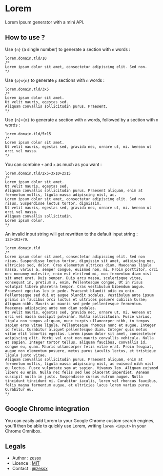 Lorem
=====

Lorem Ipsum generator with a mini API.

How to use ?
------------

Use `{n}` (a single number) to generate a section with `n` words :

    lorem.domain.tld/10
    /*
    Lorem ipsum dolor sit amet, consectetur adipiscing elit. Sed non.
    */

Use `{p}x{n}` to generate `p` sections with `n` words :

    lorem.domain.tld/3x5
    /*
    Lorem ipsum dolor sit amet.
    Ut velit mauris, egestas sed.
    Aliquam convallis sollicitudin purus. Praesent.
    */
    
Use `{n}+{m}` to generate a section with `n` words, followed by a section with `m` words :

    lorem.domain.tld/5+15
    /*
    Lorem ipsum dolor sit amet.
    Ut velit mauris, egestas sed, gravida nec, ornare ut, mi. Aenean ut orci vel massa.
    */
    
You can combine `+` and `x` as much as you want :

    lorem.domain.tld/2x5+3x10+2x15
    /*
    Lorem ipsum dolor sit amet.
    Ut velit mauris, egestas sed.
    Aliquam convallis sollicitudin purus. Praesent aliquam, enim at fermentum mollis, ligula massa adipiscing nisl, ac.
    Lorem ipsum dolor sit amet, consectetur adipiscing elit. Sed non risus. Suspendisse lectus tortor, dignissim.
    Ut velit mauris, egestas sed, gravida nec, ornare ut, mi. Aenean ut orci vel massa.
    Aliquam convallis sollicitudin.
    Lorem ipsum dolor.
    */
  
An invalid input string will get rewritten to the default input string : `123+102+70`. 

    lorem.domain.tld
    /*
    Lorem ipsum dolor sit amet, consectetur adipiscing elit. Sed non risus. Suspendisse lectus tortor, dignissim sit amet, adipiscing nec, ultricies sed, dolor. Cras elementum ultrices diam. Maecenas ligula massa, varius a, semper congue, euismod non, mi. Proin porttitor, orci nec nonummy molestie, enim est eleifend mi, non fermentum diam nisl sit amet erat. Duis semper. Duis arcu massa, scelerisque vitae, consequat in, pretium a, enim. Pellentesque congue. Ut in risus volutpat libero pharetra tempor. Cras vestibulum bibendum augue. Praesent egestas leo in pede. Praesent blandit odio eu enim. Pellentesque sed dui ut augue blandit sodales. Vestibulum ante ipsum primis in faucibus orci luctus et ultrices posuere cubilia Curae; Aliquam nibh. Mauris ac mauris sed pede pellentesque fermentum. Maecenas adipiscing ante non diam sodales.
    Ut velit mauris, egestas sed, gravida nec, ornare ut, mi. Aenean ut orci vel massa suscipit pulvinar. Nulla sollicitudin. Fusce varius, ligula non tempus aliquam, nunc turpis ullamcorper nibh, in tempus sapien eros vitae ligula. Pellentesque rhoncus nunc et augue. Integer id felis. Curabitur aliquet pellentesque diam. Integer quis metus vitae elit lobortis egestas. Lorem ipsum dolor sit amet, consectetuer adipiscing elit. Morbi vel erat non mauris convallis vehicula. Nulla et sapien. Integer tortor tellus, aliquam faucibus, convallis id, congue eu, quam. Mauris ullamcorper felis vitae erat. Proin feugiat, augue non elementum posuere, metus purus iaculis lectus, et tristique ligula justo vitae.
    Aliquam convallis sollicitudin purus. Praesent aliquam, enim at fermentum mollis, ligula massa adipiscing nisl, ac euismod nibh nisl eu lectus. Fusce vulputate sem at sapien. Vivamus leo. Aliquam euismod libero eu enim. Nulla nec felis sed leo placerat imperdiet. Aenean suscipit nulla in justo. Suspendisse cursus rutrum augue. Nulla tincidunt tincidunt mi. Curabitur iaculis, lorem vel rhoncus faucibus, felis magna fermentum augue, et ultricies lacus lorem varius purus. Curabitur eu.
    */

Google Chrome integration
-------------------------

You can easily add Lorem to your Google Chrome custom search engines, you'll then be able to quickly use Lorem, writing `lorem <input>` in your Chrome Omnibox.

Legals
------
- Author : [zessx](https://github.com/zessx)
- Licence : [MIT](http://opensource.org/licenses/MIT) 
- Contact : [@zessx](https://twitter.com/zessx)

